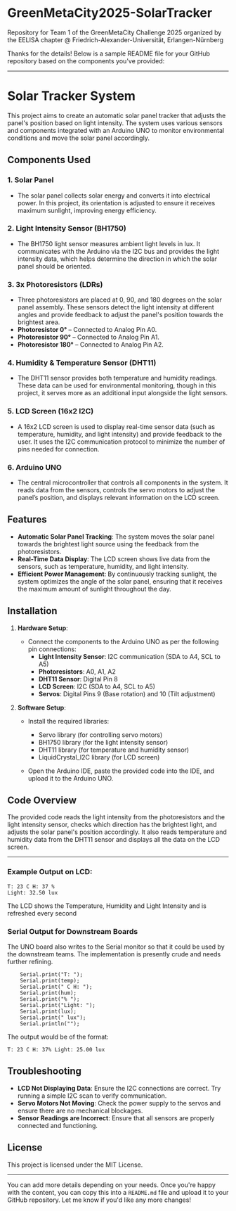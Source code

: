 # GreenMetaCity2025-SolarTracker
Repository for Team 1 of the GreenMetaCity Challenge 2025 organized by the EELISA chapter @ Friedrich-Alexander-Universität, Erlangen-Nürnberg

Thanks for the details! Below is a sample README file for your GitHub repository based on the components you've provided:

---

# Solar Tracker System

This project aims to create an automatic solar panel tracker that adjusts the panel's position based on light intensity. The system uses various sensors and components integrated with an Arduino UNO to monitor environmental conditions and move the solar panel accordingly.

## Components Used

### 1. **Solar Panel**
   - The solar panel collects solar energy and converts it into electrical power. In this project, its orientation is adjusted to ensure it receives maximum sunlight, improving energy efficiency.

### 2. **Light Intensity Sensor (BH1750)**
   - The BH1750 light sensor measures ambient light levels in lux. It communicates with the Arduino via the I2C bus and provides the light intensity data, which helps determine the direction in which the solar panel should be oriented.

### 3. **3x Photoresistors (LDRs)**
   - Three photoresistors are placed at 0, 90, and 180 degrees on the solar panel assembly. These sensors detect the light intensity at different angles and provide feedback to adjust the panel's position towards the brightest area.
   - **Photoresistor 0°** – Connected to Analog Pin A0.
   - **Photoresistor 90°** – Connected to Analog Pin A1.
   - **Photoresistor 180°** – Connected to Analog Pin A2.

### 4. **Humidity & Temperature Sensor (DHT11)**
   - The DHT11 sensor provides both temperature and humidity readings. These data can be used for environmental monitoring, though in this project, it serves more as an additional input alongside the light sensors.

### 5. **LCD Screen (16x2 I2C)**
   - A 16x2 LCD screen is used to display real-time sensor data (such as temperature, humidity, and light intensity) and provide feedback to the user. It uses the I2C communication protocol to minimize the number of pins needed for connection.

### 6. **Arduino UNO**
   - The central microcontroller that controls all components in the system. It reads data from the sensors, controls the servo motors to adjust the panel’s position, and displays relevant information on the LCD screen.

## Features

- **Automatic Solar Panel Tracking**: The system moves the solar panel towards the brightest light source using the feedback from the photoresistors.
- **Real-Time Data Display**: The LCD screen shows live data from the sensors, such as temperature, humidity, and light intensity.
- **Efficient Power Management**: By continuously tracking sunlight, the system optimizes the angle of the solar panel, ensuring that it receives the maximum amount of sunlight throughout the day.

## Installation

1. **Hardware Setup**:
   - Connect the components to the Arduino UNO as per the following pin connections:
     - **Light Intensity Sensor**: I2C communication (SDA to A4, SCL to A5)
     - **Photoresistors**: A0, A1, A2
     - **DHT11 Sensor**: Digital Pin 8
     - **LCD Screen**: I2C (SDA to A4, SCL to A5)
     - **Servos**: Digital Pins 9 (Base rotation) and 10 (Tilt adjustment)

2. **Software Setup**:
   - Install the required libraries:
     - Servo library (for controlling servo motors)
     - BH1750 library (for the light intensity sensor)
     - DHT11 library (for temperature and humidity sensor)
     - LiquidCrystal_I2C library (for LCD screen)

   - Open the Arduino IDE, paste the provided code into the IDE, and upload it to the Arduino UNO.

## Code Overview

The provided code reads the light intensity from the photoresistors and the light intensity sensor, checks which direction has the brightest light, and adjusts the solar panel's position accordingly. It also reads temperature and humidity data from the DHT11 sensor and displays all the data on the LCD screen.

---

### Example Output on LCD:

```
T: 23 C H: 37 % 
Light: 32.50 lux
```

The LCD shows the Temperature, Humidity and Light Intensity and is refreshed every second

### Serial Output for Downstream Boards
The UNO board also writes to the Serial monitor so that it could be used by the downstream teams. The implementation is presently crude and needs further refining. 
```
    Serial.print("T: ");
    Serial.print(temp);
    Serial.print(" C H: ");
    Serial.print(hum);
    Serial.print("% ");
    Serial.print("Light: ");
    Serial.print(lux);
    Serial.print(" lux");
    Serial.println("");
```

The output would be of the format: 
```
T: 23 C H: 37% Light: 25.00 lux
```
## Troubleshooting

- **LCD Not Displaying Data**: Ensure the I2C connections are correct. Try running a simple I2C scan to verify communication.
- **Servo Motors Not Moving**: Check the power supply to the servos and ensure there are no mechanical blockages.
- **Sensor Readings are Incorrect**: Ensure that all sensors are properly connected and functioning.

## License

This project is licensed under the MIT License.

---

You can add more details depending on your needs. Once you're happy with the content, you can copy this into a `README.md` file and upload it to your GitHub repository. Let me know if you'd like any more changes!